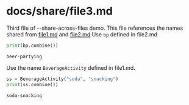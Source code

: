 # docs/share/file3.md

Third file of --share-across-files demo.
This file references the names shared from [file1.md](file1.md) and [file2.md](file2.md)
Use `bp` defined in file2.md

```python
print(bp.combine())
```

```expected-output
beer-partying
```

Use the name `BeverageActivity` defined in file1.md.

```python
ss = BeverageActivity("soda", "snacking")
print(ss.combine())
```

```expected-output
soda-snacking
```
